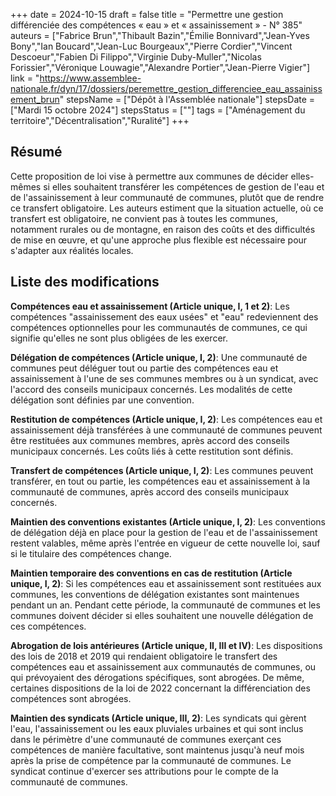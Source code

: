 +++
date = 2024-10-15
draft = false
title = "Permettre une gestion différenciée des compétences « eau » et « assainissement » - N° 385"
auteurs = ["Fabrice Brun","Thibault Bazin","Émilie Bonnivard","Jean-Yves Bony","Ian Boucard","Jean-Luc Bourgeaux","Pierre Cordier","Vincent Descoeur","Fabien Di Filippo","Virginie Duby-Muller","Nicolas Forissier","Véronique Louwagie","Alexandre Portier","Jean-Pierre Vigier"]
link = "https://www.assemblee-nationale.fr/dyn/17/dossiers/peremettre_gestion_differenciee_eau_assainissement_brun"
stepsName = ["Dépôt à l'Assemblée nationale"]
stepsDate = ["Mardi 15 octobre 2024"]
stepsStatus = [""]
tags = ["Aménagement du territoire","Décentralisation","Ruralité"]
+++

## Résumé

Cette proposition de loi vise à permettre aux communes de décider elles-mêmes si elles souhaitent transférer les compétences de gestion de l'eau et de l'assainissement à leur communauté de communes, plutôt que de rendre ce transfert obligatoire. Les auteurs estiment que la situation actuelle, où ce transfert est obligatoire, ne convient pas à toutes les communes, notamment rurales ou de montagne, en raison des coûts et des difficultés de mise en œuvre, et qu'une approche plus flexible est nécessaire pour s'adapter aux réalités locales.

## Liste des modifications

**Compétences eau et assainissement (Article unique, I, 1 et 2)**: Les compétences "assainissement des eaux usées" et "eau" redeviennent des compétences optionnelles pour les communautés de communes, ce qui signifie qu'elles ne sont plus obligées de les exercer.

**Délégation de compétences (Article unique, I, 2)**: Une communauté de communes peut déléguer tout ou partie des compétences eau et assainissement à l'une de ses communes membres ou à un syndicat, avec l'accord des conseils municipaux concernés. Les modalités de cette délégation sont définies par une convention.

**Restitution de compétences (Article unique, I, 2)**: Les compétences eau et assainissement déjà transférées à une communauté de communes peuvent être restituées aux communes membres, après accord des conseils municipaux concernés. Les coûts liés à cette restitution sont définis.

**Transfert de compétences (Article unique, I, 2)**: Les communes peuvent transférer, en tout ou partie, les compétences eau et assainissement à la communauté de communes, après accord des conseils municipaux concernés.

**Maintien des conventions existantes (Article unique, I, 2)**: Les conventions de délégation déjà en place pour la gestion de l'eau et de l'assainissement restent valables, même après l'entrée en vigueur de cette nouvelle loi, sauf si le titulaire des compétences change.

**Maintien temporaire des conventions en cas de restitution (Article unique, I, 2)**: Si les compétences eau et assainissement sont restituées aux communes, les conventions de délégation existantes sont maintenues pendant un an. Pendant cette période, la communauté de communes et les communes doivent décider si elles souhaitent une nouvelle délégation de ces compétences.

**Abrogation de lois antérieures (Article unique, II, III et IV)**: Les dispositions des lois de 2018 et 2019 qui rendaient obligatoire le transfert des compétences eau et assainissement aux communautés de communes, ou qui prévoyaient des dérogations spécifiques, sont abrogées. De même, certaines dispositions de la loi de 2022 concernant la différenciation des compétences sont abrogées.

**Maintien des syndicats (Article unique, III, 2)**: Les syndicats qui gèrent l'eau, l'assainissement ou les eaux pluviales urbaines et qui sont inclus dans le périmètre d'une communauté de communes exerçant ces compétences de manière facultative, sont maintenus jusqu'à neuf mois après la prise de compétence par la communauté de communes. Le syndicat continue d'exercer ses attributions pour le compte de la communauté de communes.
